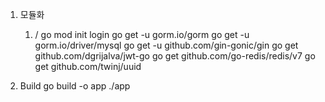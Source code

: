 1. 모듈화 
    1) / 
        go mod init login
        go get -u gorm.io/gorm
        go get -u gorm.io/driver/mysql
        go get -u github.com/gin-gonic/gin
        go get github.com/dgrijalva/jwt-go
        go get github.com/go-redis/redis/v7
        go get github.com/twinj/uuid


2. Build
    go build -o app
    ./app 